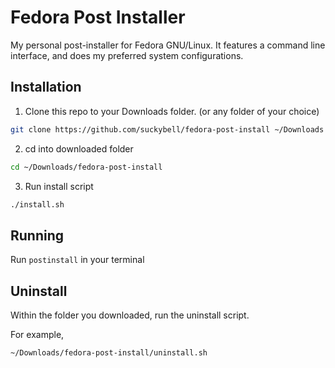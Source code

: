 # Fedora Post Installer
My personal post-installer for Fedora GNU/Linux.  It features a command line interface, and does my preferred system configurations.

## Installation

1. Clone this repo to your Downloads folder. (or any folder of your choice)
```bash
git clone https://github.com/suckybell/fedora-post-install ~/Downloads
```
2. cd into downloaded folder
```bash
cd ~/Downloads/fedora-post-install
```
3. Run install script
```bash
./install.sh
```

## Running

Run `postinstall` in your terminal

## Uninstall

Within the folder you downloaded, run the uninstall script.

For example,
```bash
~/Downloads/fedora-post-install/uninstall.sh
```
